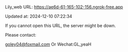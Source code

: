 Lily_web URL: https://ae6d-61-165-102-156.ngrok-free.app

Updated at: 2024-12-10 07:22:34

If you cannot open this URL, the server might be down.

Please contact: 

goley04@foxmail.com Or Wechat:GL_yeaH